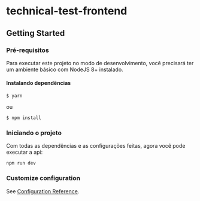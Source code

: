 # technical-test-frontend

## Getting Started
### Pré-requisitos
Para executar este projeto no modo de desenvolvimento, você precisará ter um ambiente básico com NodeJS 8+ instalado.

#### Instalando dependências
```
$ yarn
```

ou

```
$ npm install
```

### Iniciando o projeto
Com todas as dependências e as configurações feitas, agora você pode executar a api:
```
npm run dev
```

### Customize configuration
See [Configuration Reference](https://cli.vuejs.org/config/).
